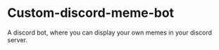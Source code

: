 # Custom-discord-meme-bot
A discord bot, where you can display your own memes in your discord server.
